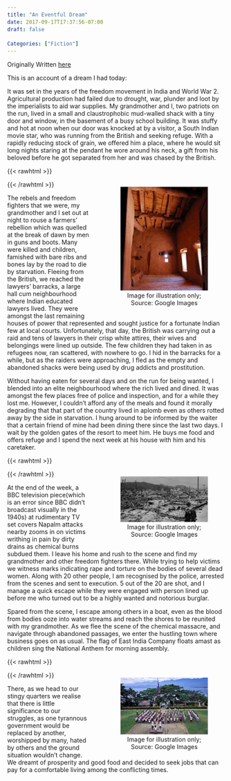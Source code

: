 ```yaml
---
title: "An Eventful Dream"
date: 2017-09-17T17:37:56-07:00
draft: false

Categories: ["Fiction"]
---
```

Originally Written [here](https://medium.com/%E0%B4%95%E0%B5%81%E0%B4%B1%E0%B4%BF%E0%B4%AA%E0%B5%8D%E0%B4%AA%E0%B5%81%E0%B4%95%E0%B5%BE/an-eventful-dream-58207d6f4253?source=---------1-----------------------)

This is an account of a dream I had today:

It was set in the years of the freedom movement in India and World War 2. Agricultural production had failed due to drought, war, plunder and loot by the imperialists to aid war supplies. My grandmother and I, two patriots on the run, lived in a small and claustrophobic mud-walled shack with a tiny door and window, in the basement of a busy school building. It was stuffy and hot at noon when our door was knocked at by a visitor, a South Indian movie star, who was running from the British and seeking refuge. With a rapidly reducing stock of grain, we offered him a place, where he would sit long nights staring at the pendant he wore around his neck, a gift from his beloved before he got separated from her and was chased by the British.

{{< rawhtml >}}
<figure style="height: 100%; width: 40%; float: right; padding-left: 2rem; text-align: center">
    <img class="special-img-class"  src="./dream-1.jpg" />
    <figcaption>Image for illustration only; Source: Google Images</figcaption>
</figure>
{{< /rawhtml >}}

The rebels and freedom fighters that we were, my grandmother and I set out at night to rouse a farmers’ rebellion which was quelled at the break of dawn by men in guns and boots. Many were killed and children, famished with bare ribs and bones lay by the road to die by starvation. Fleeing from the British, we reached the lawyers’ barracks, a large hall cum neighbourhood where Indian educated lawyers lived. They were amongst the last remaining houses of power that represented and sought justice for a fortunate Indian few at local courts. Unfortunately, that day, the British was carrying out a raid and tens of lawyers in their crisp white attires, their wives and belongings were lined up outside. The few children they had taken in as refugees now, ran scattered, with nowhere to go. I hid in the barracks for a while, but as the raiders were approaching, I fled as the empty and abandoned shacks were being used by drug addicts and prostitution.

Without having eaten for several days and on the run for being wanted, I blended into an elite neighbourhood where the rich lived and dined. It was amongst the few places free of police and inspection, and for a while they lost me. However, I couldn’t afford any of the meals and found it morally degrading that that part of the country lived in aplomb even as others rotted away by the side in starvation. I hung around to be informed by the waiter that a certain friend of mine had been dining there since the last two days. I wait by the golden gates of the resort to meet him. He buys me food and offers refuge and I spend the next week at his house with him and his caretaker.

{{< rawhtml >}}
<figure style="height: 100%; width: 40%; float: right; padding-left: 2rem; text-align: center">
    <img class="special-img-class"  src="./dream-2.jpeg" />
    <figcaption>Image for illustration only; Source: Google Images</figcaption>
</figure>
{{< /rawhtml >}}

At the end of the week, a BBC television piece(which is an error since BBC didn’t broadcast visually in the 1940s) at rudimentary TV set covers Napalm attacks nearby zooms in on victims writhing in pain by dirty drains as chemical burns subdued them. I leave his home and rush to the scene and find my grandmother and other freedom fighters there. While trying to help victims we witness marks indicating rape and torture on the bodies of several dead women. Along with 20 other people, I am recognised by the police, arrested from the scenes and sent to execution. 5 out of the 20 are shot, and I manage a quick escape while they were engaged with person lined up before me who turned out to be a highly wanted and notorious burglar.

Spared from the scene, I escape among others in a boat, even as the blood from bodies ooze into water streams and reach the shores to be reunited with my grandmother. As we flee the scene of the chemical massacre, and navigate through abandoned passages, we enter the hustling town where business goes on as usual. The flag of East India Company floats amast as children sing the National Anthem for morning assembly.

{{< rawhtml >}}
<figure style="height: 100%; width: 40%; float: right; padding-left: 2rem; text-align: center">
    <img class="special-img-class"  src="./dream-3.jpg" />
    <figcaption>Image for illustration only; Source: Google Images</figcaption>
</figure>
{{< /rawhtml >}}

There, as we head to our stingy quarters we realise that there is little significance to our struggles, as one tyrannous government would be replaced by another, worshipped by many, hated by others and the ground situation wouldn’t change. We dreamt of prosperity and good food and decided to seek jobs that can pay for a comfortable living among the conflicting times.

